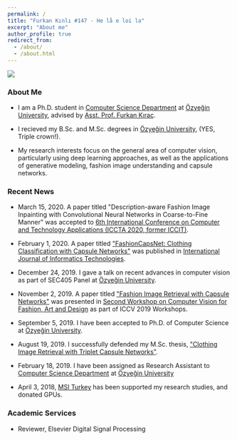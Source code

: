 ```yaml
---
permalink: /
title: "Furkan Kınlı #147 - He lå e loi la"
excerpt: "About me"
author_profile: true
redirect_from: 
  - /about/
  - /about.html
---
```

![][me]


### About Me

*   I am a Ph.D. student in [Computer Science Department][ozu-cs] at [Özyeğin University][ozu],
advised by [Asst. Prof. Furkan Kıraç][fkirac].

*   I recieved my B.Sc. and M.Sc. degrees in [Özyeğin University][ozu], (YES, Triple crown!).

*   My research interests focus on the general area of computer vision, particularly using deep learning approaches, as well as the
applications of generative modeling, fashion image understanding and capsule networks.


### Recent News

*   March 15, 2020. A paper titled "Description-aware Fashion Image Inpainting with Convolutional Neural Networks in Coarse-to-Fine Manner"
was accepted to [6th International Conference on Computer and Technology Applications (ICCTA 2020, former ICCIT)][iccta].

*   February 1, 2020. A paper titled ["FashionCapsNet: Clothing Classification with Capsule Networks"][fashioncapsnet]
was published in [International Journal of Informatics Technologies][ijit].

*   December 24, 2019. I gave a talk on recent advances in computer vision as part of SEC405 Panel at [Özyeğin University][ozu].

*   November 2, 2019. A paper titled ["Fashion Image Retrieval with Capsule Networks"][fircn] was presented in [Second Workshop on 
Computer Vision for Fashion, Art and Design][iccv-workshop] as part of ICCV 2019 Workshops.

*   September 5, 2019. I have been accepted to Ph.D. of Computer Science at [Özyeğin University][ozu].

*   August 19, 2019. I successfully defended my M.Sc. thesis, ["Clothing Image Retrieval with Triplet Capsule Networks"][msc-thesis].

*   February 18, 2019. I have been assigned as Research Assistant to [Computer Science Department][ozu-cs] at [Özyeğin University][ozu]

*   April 3, 2018, [MSI Turkey][msi] has been supported my research studies, and donated GPUs.
### Academic Services

* Reviewer, Elsevier Digital Signal Processing


[me]: images/logo.jpg
[ozu-cs]: https://www.ozyegin.edu.tr/en/computer-science-department
[ozu]: https://www.ozyegin.edu.tr/en/
[fkirac]: https://scholar.google.com/citations?user=kdJBxv8AAAAJ
[iccta]: http://www.iccit.org
[ijit]: https://dergipark.org.tr/en/pub/gazibtd
[fashioncapsnet]: https://dergipark.org.tr/en/download/article-file/952493
[iccv-workshop]: https://sites.google.com/view/cvcreative/home
[fircn]: http://openaccess.thecvf.com/content_ICCVW_2019/papers/CVFAD/Kinli_Fashion_Image_Retrieval_with_Capsule_Networks_ICCVW_2019_paper.pdf
[msc-thesis]: files/msc-thesis.pdf
[msi]: https://tr.msi.com/index.php
